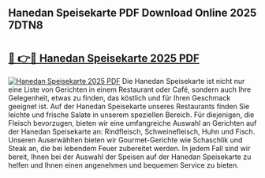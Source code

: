 ## Hanedan Speisekarte PDF Download Online 2025 7DTN8

# <h2><a href="http://gccoz1.nevu.top/?p=Hanedan+Speisekarte">🔗 👉🔴 Hanedan Speisekarte 2025 PDF</a></h2>

[![Hanedan Speisekarte 2025 PDF](https://i.imgur.com/dBaPXMq.png)](http://gccoz1.nevu.top/?p=Hanedan+Speisekarte)
Die Hanedan Speisekarte ist nicht nur eine Liste von Gerichten in einem Restaurant oder Café, sondern auch Ihre Gelegenheit, etwas zu finden, das köstlich und für Ihren Geschmack geeignet ist. Auf der Hanedan Speisekarte unseres Restaurants finden Sie leichte und frische Salate in unserem speziellen Bereich. Für diejenigen, die Fleisch bevorzugen, bieten wir eine umfangreiche Auswahl an Gerichten auf der Hanedan Speisekarte an: Rindfleisch, Schweinefleisch, Huhn und Fisch. Unseren Auserwählten bieten wir Gourmet-Gerichte wie Schaschlik und Steak an, die bei lebendem Feuer zubereitet werden. In jedem Fall sind wir bereit, Ihnen bei der Auswahl der Speisen auf der Hanedan Speisekarte zu helfen und Ihnen einen angenehmen und bequemen Service zu bieten.

